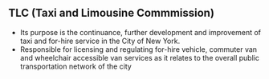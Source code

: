 ## TLC (Taxi and Limousine Commmission)

- Its purpose is the continuance, further development and improvement of taxi and for-hire service in the City of New York. 
- Responsible for licensing and regulating for-hire vehicle, commuter van and wheelchair accessible van services as it relates to the overall public transportation network of the city
